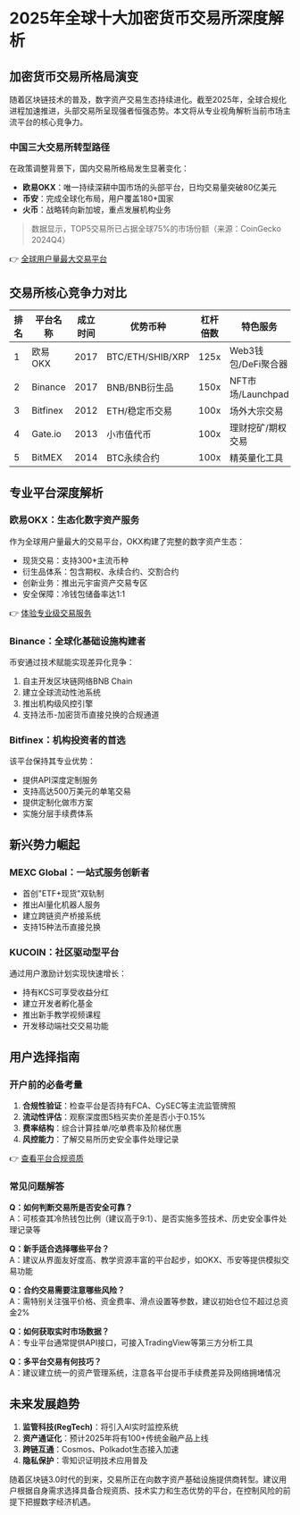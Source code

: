 # 2025年全球十大加密货币交易所深度解析

## 加密货币交易所格局演变
随着区块链技术的普及，数字资产交易生态持续进化。截至2025年，全球合规化进程加速推进，头部交易所呈现强者恒强态势。本文将从专业视角解析当前市场主流平台的核心竞争力。

### 中国三大交易所转型路径
在政策调整背景下，国内交易所格局发生显著变化：
- **欧易OKX**：唯一持续深耕中国市场的头部平台，日均交易量突破80亿美元
- **币安**：完成全球化布局，用户覆盖180+国家
- **火币**：战略转向新加坡，重点发展机构业务

> 数据显示，TOP5交易所已占据全球75%的市场份额（来源：CoinGecko 2024Q4）

👉 [全球用户量最大交易平台](https://bit.ly/okx_welcome)

## 交易所核心竞争力对比

| 排名 | 平台名称       | 成立时间 | 优势币种          | 杠杆倍数 | 特色服务               |
|------|----------------|----------|-------------------|----------|------------------------|
| 1    | 欧易OKX        | 2017     | BTC/ETH/SHIB/XRP  | 125x     | Web3钱包/DeFi聚合器    |
| 2    | Binance        | 2017     | BNB/BNB衍生品     | 150x     | NFT市场/Launchpad      |
| 3    | Bitfinex       | 2012     | ETH/稳定币交易    | 100x     | 场外大宗交易           |
| 4    | Gate.io        | 2013     | 小市值代币        | 100x     | 理财挖矿/期权交易      |
| 5    | BitMEX         | 2014     | BTC永续合约       | 100x     | 精英量化工具           |

## 专业平台深度解析

### 欧易OKX：生态化数字资产服务
作为全球用户量最大的交易平台，OKX构建了完整的数字资产生态：
- 现货交易：支持300+主流币种
- 衍生品体系：包含期权、永续合约、交割合约
- 创新业务：推出元宇宙资产交易专区
- 安全保障：冷钱包储备率达1:1

👉 [体验专业级交易服务](https://bit.ly/okx_welcome)

### Binance：全球化基础设施构建者
币安通过技术赋能实现差异化竞争：
1. 自主开发区块链网络BNB Chain
2. 建立全球流动性池系统
3. 推出机构级风控引擎
4. 支持法币-加密货币直接兑换的合规通道

### Bitfinex：机构投资者的首选
该平台保持其专业优势：
- 提供API深度定制服务
- 支持高达500万美元的单笔交易
- 提供定制化做市方案
- 实施分层手续费体系

## 新兴势力崛起

### MEXC Global：一站式服务创新者
- 首创"ETF+现货"双轨制
- 推出AI量化机器人服务
- 建立跨链资产桥接系统
- 支持15种法币直接兑换

### KUCOIN：社区驱动型平台
通过用户激励计划实现快速增长：
- 持有KCS可享受收益分红
- 建立开发者孵化基金
- 推出新手教学视频课程
- 开发移动端社交交易功能

## 用户选择指南

### 开户前的必备考量
1. **合规性验证**：检查平台是否持有FCA、CySEC等主流监管牌照
2. **流动性评估**：观察深度图5档买卖价差是否小于0.15%
3. **费率结构**：综合计算挂单/吃单费率及阶梯优惠
4. **风控能力**：了解交易所历史安全事件处理记录

👉 [查看平台合规资质](https://bit.ly/okx_welcome)

### 常见问题解答
**Q：如何判断交易所是否安全可靠？**  
A：可核查其冷热钱包比例（建议高于9:1）、是否实施多签技术、历史安全事件处理记录等

**Q：新手适合选择哪些平台？**  
A：建议从界面友好度高、教学资源丰富的平台起步，如OKX、币安等提供模拟交易功能

**Q：合约交易需要注意哪些风险？**  
A：需特别关注强平价格、资金费率、滑点设置等参数，建议初始仓位不超过总资金2%

**Q：如何获取实时市场数据？**  
A：专业平台通常提供API接口，可接入TradingView等第三方分析工具

**Q：多平台交易有何技巧？**  
A：建议建立统一的资产管理系统，注意各平台提币手续费差异及网络拥堵情况

## 未来发展趋势
1. **监管科技(RegTech)**：将引入AI实时监控系统
2. **资产通证化**：预计2025年将有100+传统金融产品上线
3. **跨链互通**：Cosmos、Polkadot生态接入加速
4. **隐私保护**：零知识证明技术应用普及

随着区块链3.0时代的到来，交易所正在向数字资产基础设施提供商转型。建议用户根据自身需求选择具备合规资质、技术实力和生态优势的平台，在控制风险的前提下把握数字经济机遇。